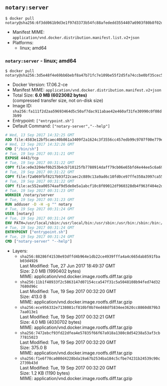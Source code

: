 ## `notary:server`

```console
$ docker pull notary@sha256:6f3dd061b9d3e1f97d3373b54fc88afededd3554407a6903f80b8f02dee89fe0
```

-	Manifest MIME: `application/vnd.docker.distribution.manifest.list.v2+json`
-	Platforms:
	-	linux; amd64

### `notary:server` - linux; amd64

```console
$ docker pull notary@sha256:3d5e48f4e69bb6bebf8a47b71fc7e109be55f2d5fa74ccbe0bf35cec58f5dfd9
```

-	Docker Version: 17.06.2-ce
-	Manifest MIME: `application/vnd.docker.distribution.manifest.v2+json`
-	Total Size: **6.0 MB (6023082 bytes)**  
	(compressed transfer size, not on-disk size)
-	Image ID: `sha256:fa111f2d2aa59693464d5c50af7dac911abae42e460af31fe30990c0f08d3b99`
-	Entrypoint: `["entrypoint.sh"]`
-	Default Command: `["notary-server","--help"]`

```dockerfile
# Wed, 13 Sep 2017 14:32:25 GMT
ADD file:4583e12bf5caec40b861a3409f2a1624c3f3556cc457edb99c9707f00e779e45 in / 
# Wed, 13 Sep 2017 14:32:26 GMT
CMD ["/bin/sh"]
# Tue, 19 Sep 2017 00:31:21 GMT
EXPOSE 4443/tcp
# Tue, 19 Sep 2017 00:31:22 GMT
COPY file:e0e3204ef0b253b4cb710125fb7780914daff79cb06e65bfd4e44ee5c6a69a75 in /notary/server/ 
# Tue, 19 Sep 2017 00:31:22 GMT
COPY file:f2a069fbf8217b93f22caec2c889c13a9ad6c10fd0ce97ffe350a3997ca55804 in /notary/server/ 
# Tue, 19 Sep 2017 00:31:22 GMT
COPY file:ac552ea00574aaf9d5de8e5a1abcf10c8f09012df960328db4f963f404e2d409 in /notary/server/ 
# Tue, 19 Sep 2017 00:31:23 GMT
WORKDIR /notary/server
# Tue, 19 Sep 2017 00:31:23 GMT
RUN adduser -D -H -g "" notary
# Tue, 19 Sep 2017 00:31:24 GMT
USER [notary]
# Tue, 19 Sep 2017 00:31:24 GMT
ENV PATH=/usr/local/sbin:/usr/local/bin:/usr/sbin:/usr/bin:/sbin:/bin:/notary/server
# Tue, 19 Sep 2017 00:31:24 GMT
ENTRYPOINT ["entrypoint.sh"]
# Tue, 19 Sep 2017 00:31:24 GMT
CMD ["notary-server" "--help"]
```

-	Layers:
	-	`sha256:88286f41530e93dffd4b964e1db22ce4939fffa4a4c665dab8591fbab03d4926`  
		Last Modified: Tue, 27 Jun 2017 18:49:37 GMT  
		Size: 2.0 MB (1990402 bytes)  
		MIME: application/vnd.docker.image.rootfs.diff.tar.gzip
	-	`sha256:11b1f48933f2c5863147d07154cca547f31c5a5048108b94fed74d327680d96c`  
		Last Modified: Tue, 19 Sep 2017 00:32:20 GMT  
		Size: 413.0 B  
		MIME: application/vnd.docker.image.rootfs.diff.tar.gzip
	-	`sha256:ece956332e7138081cf810bf0b74ed48df5834ee3620cc8860d879b37aa013e1`  
		Last Modified: Tue, 19 Sep 2017 00:32:21 GMT  
		Size: 4.0 MB (4030702 bytes)  
		MIME: application/vnd.docker.image.rootfs.diff.tar.gzip
	-	`sha256:7472ebcf93fd22dfea4e57835f66f67a918a1380c8d54238a53af3cb77815023`  
		Last Modified: Tue, 19 Sep 2017 00:32:20 GMT  
		Size: 375.0 B  
		MIME: application/vnd.docker.image.rootfs.diff.tar.gzip
	-	`sha256:f1e6f78ca080d4228bda19a67b2534ba184c5cfbe74231b24539c90c2739b43d`  
		Last Modified: Tue, 19 Sep 2017 00:32:20 GMT  
		Size: 1.2 KB (1190 bytes)  
		MIME: application/vnd.docker.image.rootfs.diff.tar.gzip
